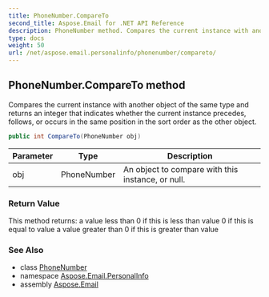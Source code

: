 ```yaml
---
title: PhoneNumber.CompareTo
second_title: Aspose.Email for .NET API Reference
description: PhoneNumber method. Compares the current instance with another object of the same type and returns an integer that indicates whether the current instance precedes follows or occurs in the same position in the sort order as the other object
type: docs
weight: 50
url: /net/aspose.email.personalinfo/phonenumber/compareto/
---
```

## PhoneNumber.CompareTo method

Compares the current instance with another object of the same type and returns an integer that indicates whether the current instance precedes, follows, or occurs in the same position in the sort order as the other object.

```csharp
public int CompareTo(PhoneNumber obj)
```

| Parameter | Type | Description |
| --- | --- | --- |
| obj | PhoneNumber | An object to compare with this instance, or null. |

### Return Value

This method returns: a value less than 0 if this is less than value 0 if this is equal to value a value greater than 0 if this is greater than value

### See Also

* class [PhoneNumber](../)
* namespace [Aspose.Email.PersonalInfo](../../phonenumber/)
* assembly [Aspose.Email](../../../)


